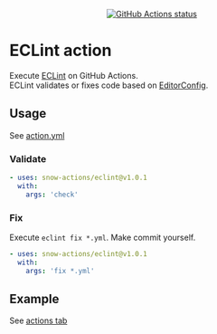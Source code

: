 
<p align="center">
  <a href="https://github.com/snow-actions/eclint"><img alt="GitHub Actions status" src="https://github.com/snow-actions/eclint/workflows/ECLint-action/badge.svg"></a>
</p>

# ECLint action

Execute [ECLint](https://github.com/jedmao/eclint) on GitHub Actions.  
ECLint validates or fixes code based on [EditorConfig](https://editorconfig.org/).

## Usage

See [action.yml](action.yml)

### Validate

```yml
- uses: snow-actions/eclint@v1.0.1
  with:
    args: 'check'
```

### Fix

Execute `eclint fix *.yml`. Make commit yourself.

```yml
- uses: snow-actions/eclint@v1.0.1
  with:
    args: 'fix *.yml'
```

## Example

See [actions tab](https://github.com/snow-actions/javascript-action/actions)
